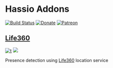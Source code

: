 # Hassio Addons
[![Build Status](https://travis-ci.org/editter/hassio-addons.svg?branch=master)](https://travis-ci.org/editter/hassio-addons)
[![Donate](https://img.shields.io/badge/Donate-PayPal-blue.svg)](https://paypal.me/editter)
[![Patreon](https://img.shields.io/badge/Donate-Patreon-blue.svg)](https://www.patreon.com/editter)

## [Life360](https://github.com/editter/hassio-addons/tree/master/life360)

[![t](https://images.microbadger.com/badges/version/editter/life360-amd64.svg)](https://microbadger.com/images/editter/life360-amd64 "Get your own version badge on microbadger.com")
[![](https://images.microbadger.com/badges/image/editter/life360-amd64.svg)](https://microbadger.com/images/editter/life360-amd64 "Get your own image badge on microbadger.com")

Presence detection using [Life360](https://life360.com) location service
